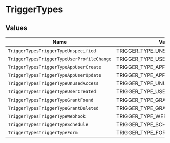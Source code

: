 # TriggerTypes


## Values

| Name                                       | Value                                      |
| ------------------------------------------ | ------------------------------------------ |
| `TriggerTypesTriggerTypeUnspecified`       | TRIGGER_TYPE_UNSPECIFIED                   |
| `TriggerTypesTriggerTypeUserProfileChange` | TRIGGER_TYPE_USER_PROFILE_CHANGE           |
| `TriggerTypesTriggerTypeAppUserCreate`     | TRIGGER_TYPE_APP_USER_CREATE               |
| `TriggerTypesTriggerTypeAppUserUpdate`     | TRIGGER_TYPE_APP_USER_UPDATE               |
| `TriggerTypesTriggerTypeUnusedAccess`      | TRIGGER_TYPE_UNUSED_ACCESS                 |
| `TriggerTypesTriggerTypeUserCreated`       | TRIGGER_TYPE_USER_CREATED                  |
| `TriggerTypesTriggerTypeGrantFound`        | TRIGGER_TYPE_GRANT_FOUND                   |
| `TriggerTypesTriggerTypeGrantDeleted`      | TRIGGER_TYPE_GRANT_DELETED                 |
| `TriggerTypesTriggerTypeWebhook`           | TRIGGER_TYPE_WEBHOOK                       |
| `TriggerTypesTriggerTypeSchedule`          | TRIGGER_TYPE_SCHEDULE                      |
| `TriggerTypesTriggerTypeForm`              | TRIGGER_TYPE_FORM                          |